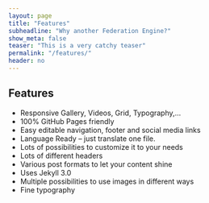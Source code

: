 ```yaml
---
layout: page
title: "Features"
subheadline: "Why another Federation Engine?"
show_meta: false
teaser: "This is a very catchy teaser"
permalink: "/features/"
header: no
---
```

## Features

* Responsive Gallery, Videos, Grid, Typography,...
* 100% GitHub Pages friendly
* Easy editable navigation, footer and social media links
* Language Ready – just translate one file.
* Lots of possibilities to customize it to your needs
* Lots of different headers
* Various post formats to let your content shine
* Uses Jekyll 3.0
* Multiple possibilities to use images in different ways
* Fine typography
